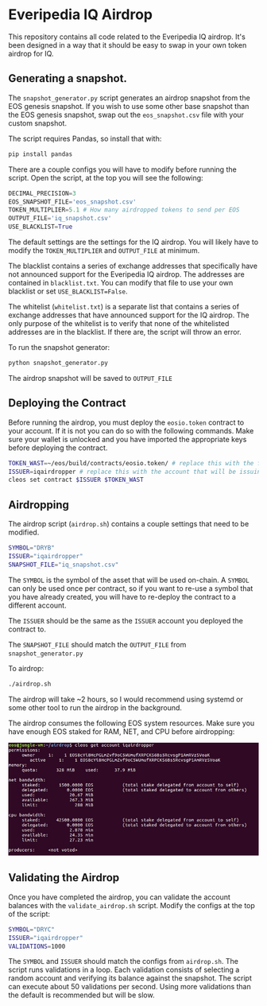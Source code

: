 # Everipedia IQ Airdrop

This repository contains all code related to the Everipedia IQ airdrop. It's been designed in a way that it should be easy to swap in your own token airdrop for IQ. 

## Generating a snapshot. 

The `snapshot_generator.py` script generates an airdrop snapshot from the EOS genesis snapshot. If you wish to use some other base snapshot than the EOS genesis snapshot, swap out the `eos_snapshot.csv` file with your custom snapshot. 

The script requires Pandas, so install that with:

```py
pip install pandas
```

There are a couple configs you will have to modify before running the script. Open the script, at the top you will see the following:

```py
DECIMAL_PRECISION=3
EOS_SNAPSHOT_FILE='eos_snapshot.csv'
TOKEN_MULTIPLIER=5.1 # How many airdropped tokens to send per EOS
OUTPUT_FILE='iq_snapshot.csv'
USE_BLACKLIST=True
```

The default settings are the settings for the IQ airdrop. You will likely have to modify the `TOKEN_MULTIPLIER` and `OUTPUT_FILE` at minimum. 

The blacklist contains a series of exchange addresses that specifically have not announced support for the Everipedia IQ airdrop. The addresses are contained in `blacklist.txt`. You can modify that file to use your own blacklist or set `USE_BLACKLIST=False`.

The whitelist (`whitelist.txt`) is a separate list that contains a series of exchange addresses that have announced support for the IQ airdrop. The only purpose of the whitelist is to verify that none of the whitelisted addresses are in the blacklist. If there are, the script will throw an error. 

To run the snapshot generator:

```py
python snapshot_generator.py
```

The airdrop snapshot will be saved to `OUTPUT_FILE`

## Deploying the Contract

Before running the airdrop, you must deploy the `eosio.token` contract to your account. If it is not you can do so with the following commands. Make sure your wallet is unlocked and you have imported the appropriate keys before deploying the contract.

```bash
TOKEN_WAST=~/eos/build/contracts/eosio.token/ # replace this with the folder containing your eosio.token WAST files
ISSUER=iqairdropper # replace this with the account that will be issuing the tokens
cleos set contract $ISSUER $TOKEN_WAST
```

## Airdropping

The airdrop script (`airdrop.sh`) contains a couple settings that need to be modified.

```bash
SYMBOL="DRYB"
ISSUER="iqairdropper"
SNAPSHOT_FILE="iq_snapshot.csv"
```

The `SYMBOL` is the symbol of the asset that will be used on-chain. A `SYMBOL` can only be used once per contract, so if you want to re-use a symbol that you have already created, you will have to re-deploy the contract to a different account. 

The `ISSUER` should be the same as the `ISSUER` account you deployed the contract to. 

The `SNAPSHOT_FILE` should match the `OUTPUT_FILE` from `snapshot_generator.py`

To airdrop:

```bash
./airdrop.sh
```

The airdrop will take ~2 hours, so I would recommend using systemd or some other tool to run the airdrop in the background.

The airdrop consumes the following EOS system resources. Make sure you have enough EOS staked for RAM, NET, and CPU before airdropping:

![Airdrop Analytics](img/airdrop_analytics.jpg)

## Validating the Airdrop

Once you have completed the airdrop, you can validate the account balances with the `validate_airdrop.sh` script. Modify the configs at the top of the script:

```bash
SYMBOL="DRYC"
ISSUER="iqairdropper"
VALIDATIONS=1000
```

The `SYMBOL` and `ISSUER` should match the configs from `airdrop.sh`. The script runs validations in a loop. Each validation consists of selecting a random account and verifying its balance against the snapshot. The script can execute about 50 validations per second. Using more validations than the default is recommended but will be slow.

